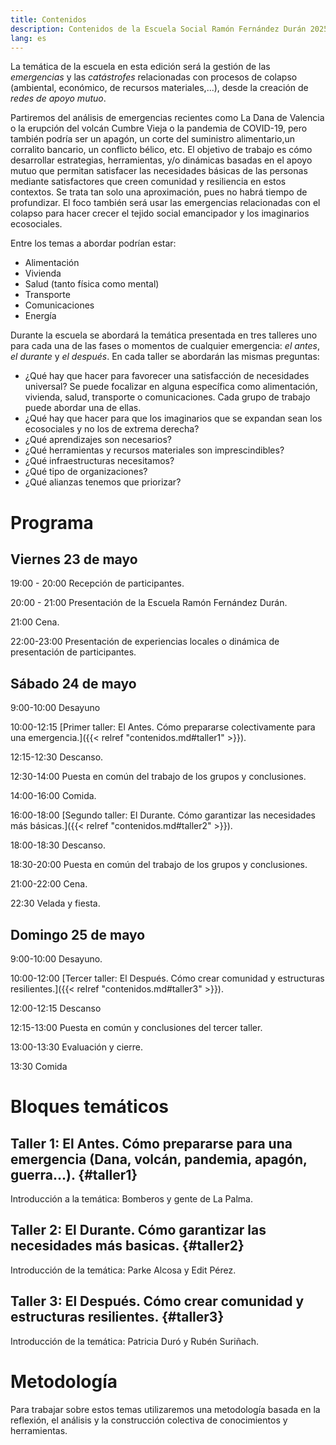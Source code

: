 ```yaml
---
title: Contenidos
description: Contenidos de la Escuela Social Ramón Fernández Durán 2025
lang: es
---
```


La temática de la escuela en esta edición será la gestión de las _emergencias_ y las _catástrofes_ relacionadas con procesos de colapso (ambiental, económico, de recursos materiales,...), desde la creación de _redes de apoyo mutuo_.

Partiremos del análisis de emergencias recientes como La Dana de Valencia o la erupción del volcán Cumbre Vieja o la pandemia de COVID-19, pero también podría ser un apagón, un corte del suministro alimentario,un corralito bancario, un conflicto bélico, etc. El objetivo de trabajo es cómo desarrollar estrategias, herramientas, y/o dinámicas basadas en el apoyo mutuo que permitan satisfacer las necesidades básicas de las personas mediante satisfactores que creen comunidad y resiliencia en estos contextos. Se trata tan solo una aproximación, pues no habrá tiempo de profundizar. El foco también será usar las emergencias relacionadas con el colapso para hacer crecer el tejido social emancipador y los imaginarios ecosociales.

Entre los temas a abordar podrían estar:

- Alimentación
- Vivienda
- Salud (tanto física como mental)
- Transporte
- Comunicaciones
- Energía

Durante la escuela se abordará la temática presentada en tres talleres uno para cada una de las fases o momentos de cualquier emergencia: _el antes_, _el durante_ y _el después_. En cada taller se abordarán las mismas preguntas:

- ¿Qué hay que hacer para favorecer una satisfacción de necesidades universal? Se puede focalizar en alguna específica como alimentación, vivienda, salud, transporte o comunicaciones. Cada grupo de trabajo puede abordar una de ellas.
- ¿Qué hay que hacer para que los imaginarios que se expandan sean los ecosociales y no los de extrema derecha?
- ¿Qué aprendizajes son necesarios?
- ¿Qué herramientas y recursos materiales son imprescindibles?
- ¿Qué infraestructuras necesitamos?
- ¿Qué tipo de organizaciones?
- ¿Qué alianzas tenemos que priorizar?


# Programa

## Viernes 23 de mayo

19:00 - 20:00 Recepción de participantes.

20:00 - 21:00 Presentación de la Escuela Ramón Fernández Durán.

21:00 Cena.

22:00-23:00 Presentación de experiencias locales o dinámica de presentación de participantes.

## Sábado 24 de mayo

9:00-10:00 Desayuno

10:00-12:15 [Primer taller: El Antes. Cómo prepararse colectivamente para una emergencia.]({{< relref "contenidos.md#taller1" >}}).

12:15-12:30 Descanso.

12:30-14:00 Puesta en común del trabajo de los grupos y conclusiones.

14:00-16:00 Comida.

16:00-18:00 [Segundo taller: El Durante. Cómo garantizar las necesidades más básicas.]({{< relref "contenidos.md#taller2" >}}).

18:00-18:30 Descanso.

18:30-20:00 Puesta en común del trabajo de los grupos y conclusiones.

21:00-22:00 Cena.

22:30 Velada y fiesta.

## Domingo 25 de mayo

9:00-10:00 Desayuno.

10:00-12:00 [Tercer taller: El Después. Cómo crear comunidad y estructuras resilientes.]({{< relref "contenidos.md#taller3" >}}).

12:00-12:15 Descanso

12:15-13:00 Puesta en común y conclusiones del tercer taller.

13:00-13:30 Evaluación y cierre.

13:30 Comida

# Bloques temáticos

## Taller 1: El Antes. Cómo prepararse para una emergencia (Dana, volcán, pandemia, apagón, guerra...). {#taller1}

Introducción a la temática: 
Bomberos y gente de La Palma. 

## Taller 2: El Durante. Cómo garantizar las necesidades más basicas. {#taller2}

Introducción de la temática: 
Parke Alcosa y Edit Pérez.

## Taller 3: El Después. Cómo crear comunidad y estructuras resilientes. {#taller3}

Introducción de la temática:
Patricia Duró y Rubén Suriñach.

# Metodología

Para trabajar sobre estos temas utilizaremos una metodología basada en la reflexión, el análisis y la construcción colectiva de conocimientos y herramientas.
